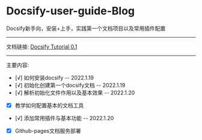 # Docsify-user-guide-Blog
Docsify新手向，安装+上手，实践第一个文档项目以及常用插件配置

-----

文档链接: <a href="https://cjh3020889729.github.io/Docsify-user-guide-Blog.github.io/" target="_blank"> Docsify Tutorial 0.1 </a>

-----

主要内容:
* [√] 如何安装docsify -- 2022.1.19
* [√] 初始化创建第一个docsify文档 -- 2022.1.19
* [√] 解析初始化文件作用以及基本效果 -- 2022.1.20
* [x] 教学如何配置基本的文档工具
* [√] 添加常用插件与基本功能 -- 2022.1.20
* [x] Github-pages文档服务部署
